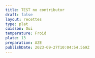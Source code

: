```yaml
---
title: TEST no contributor
draft: false
layout: recettes
type: plat
cuisson: Oui
temperature: Froid
plate: 13
preparation: AZE
publishDate: 2023-09-27T10:04:54.569Z
---
```


